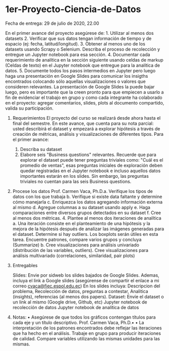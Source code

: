 # 1er-Proyecto-Ciencia-de-Datos

Fecha de entrega: 29 de julio de 2020, 22.00

En el primer avance del proyecto asegúrese de:
    1. Utilizar al menos dos datasets
    2. Verificar que sus datos tengan información de tiempo y de espacio (ej: fecha,
    latitud/longitud).
    3. Obtener al menos uno de los datasets usando Scrapy o Selenium. Describa el proceso
    de recolección y entregue un Jupyter notebook para esa sección.
    4. Documentar cada requerimiento de analítica en la sección siguiente usando celdas de
    markup (Celdas de texto) en el Jupyter notebook que entregue para la analítica de datos.
    5. Documente todos los pasos intermedios en Jupyter pero luego haga una presentación en
    Google Slides para comunicar los insigths encontrados colocando sólo aquellas
    visualizaciones o valores que consideren relevantes. La presentación de Google Slides
    la puede bajar luego, pero es importante que la creen pronto para que empiecen a usarlo
    a fin de evidenciar el trabajo en grupo y como cada integrante ha colaborado en el
    proyecto: agregar comentarios, slides, plots al documento compartido, valida su
    participación.


1. Requerimientos
    El proyecto del curso se realizará desde ahora hasta el final del semestre. En este avance, que
    cuenta para su nota parcial: usted describirá el dataset y empezará a explorar hipótesis a través
    de creación de métricas, análisis y visualizaciones de diferentes tipos. Para el primer avance:
    1. Describa su dataset
    2. Elabore seis "Business questions" relevantes.
    Recuerde que para explorar el dataset puede tener preguntas triviales como: "Cuál es el
    promedio de ventas", esas preguntas iniciales de exploración deben quedar registradas en el
    Jupyter notebook e incluso aquellos datos importantes estarán en los slides. Sin embargo,
    las preguntas triviales no cuentan para las seis Business questions.


3. Procese los datos
Prof. Carmen Vaca, Ph.D.a. Verifique los tipos de datos con los que trabaja
    b. Verifique si existe data faltante y determine cómo manejarla
    c. Enriquezca los datos agregando información externa al mismo
    d. Agregue columnas a su dataset usando apply
    e. Haga comparaciones entre diversos grupos detectados en su dataset
    f. Cree al menos dos métricas.
    4. Plantee al menos dos iteraciones de analítica
    a. Una iteración consiste en el planteamiento de una hipótesis y la mejora de la
    hipótesis después de analizar las imágenes generadas para el dataset. Determine
    si hay outliers. Los boxplots serán útiles en esta tarea.
    Encuentre patrones, compare varios grupos y concluya (Summarize)
    b. Cree visualizaciones para análisis univariado (distribución de las variables,
    outliers).
    Cree visualizaciones para análisis multivariado (correlaciones, similaridad, pair
    plots)
    
2. Entregables

    Slides: Envie por sidweb los slides bajados de Google Slides. Ademas, incluya el
    link a Google slides (asegúrense de compartir el enlace a mi correo
    cvaca@fiec.espol.edu.ec)
    En los slides incluya: Descripcion del problema, Recolección de datos, preguntas
    a contestar, Analitica (insights), referencias (al menos dos papers).
    Dataset: Envíe el dataset o un link al mismo (Google drive, Github, etc)
    Jupyter notebook de recolección de datos
    Jupyter notebook de analítica de datos
    
3. Notas:
•
Asegúrese de que todos los gráficos contengan títulos para cada eje y un título
descriptivo.
Prof. Carmen Vaca, Ph.D.•
•
La interpretación de los patrones encontrados debe reflejar las iteraciones que ha hecho
en el análisis. Trabaje en grupo para producir iteraciones de calidad.
Compare variables utilizando las mismas unidades para las mismas.
